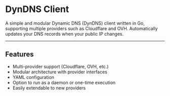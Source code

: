 # DynDNS Client

A simple and modular Dynamic DNS (DynDNS) client written in Go, supporting multiple providers such as Cloudflare and OVH. Automatically updates your DNS records when your public IP changes.

---

## Features

- Multi-provider support (Cloudflare, OVH, etc.)
- Modular architecture with provider interfaces
- YAML configuration
- Option to run as a daemon or one-time execution
- Easily extendable to new providers
